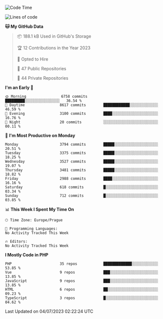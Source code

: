 <!--START_SECTION:waka-->
![Code Time](http://img.shields.io/badge/Code%20Time-1%2C583%20hrs%2058%20mins-blue)

![Lines of code](https://img.shields.io/badge/From%20Hello%20World%20I%27ve%20Written-6.0%20million%20lines%20of%20code-blue)

**🐱 My GitHub Data** 

> 📦 188.1 kB Used in GitHub's Storage 
 > 
> 🏆 12 Contributions in the Year 2023
 > 
> 💼 Opted to Hire
 > 
> 📜 47 Public Repositories 
 > 
> 🔑 44 Private Repositories 
 > 
**I'm an Early 🐤** 

```text
🌞 Morning                6758 commits        █████████░░░░░░░░░░░░░░░░   36.54 % 
🌆 Daytime                8617 commits        ████████████░░░░░░░░░░░░░   46.59 % 
🌃 Evening                3100 commits        ████░░░░░░░░░░░░░░░░░░░░░   16.76 % 
🌙 Night                  20 commits          ░░░░░░░░░░░░░░░░░░░░░░░░░   00.11 % 
```
📅 **I'm Most Productive on Monday** 

```text
Monday                   3794 commits        █████░░░░░░░░░░░░░░░░░░░░   20.51 % 
Tuesday                  3375 commits        █████░░░░░░░░░░░░░░░░░░░░   18.25 % 
Wednesday                3527 commits        █████░░░░░░░░░░░░░░░░░░░░   19.07 % 
Thursday                 3481 commits        █████░░░░░░░░░░░░░░░░░░░░   18.82 % 
Friday                   2988 commits        ████░░░░░░░░░░░░░░░░░░░░░   16.16 % 
Saturday                 618 commits         █░░░░░░░░░░░░░░░░░░░░░░░░   03.34 % 
Sunday                   712 commits         █░░░░░░░░░░░░░░░░░░░░░░░░   03.85 % 
```


📊 **This Week I Spent My Time On** 

```text
🕑︎ Time Zone: Europe/Prague

💬 Programming Languages: 
No Activity Tracked This Week

🔥 Editors: 
No Activity Tracked This Week
```

**I Mostly Code in PHP** 

```text
PHP                      35 repos            █████████████░░░░░░░░░░░░   53.85 % 
Vue                      9 repos             ███░░░░░░░░░░░░░░░░░░░░░░   13.85 % 
JavaScript               9 repos             ███░░░░░░░░░░░░░░░░░░░░░░   13.85 % 
HTML                     6 repos             ██░░░░░░░░░░░░░░░░░░░░░░░   09.23 % 
TypeScript               3 repos             █░░░░░░░░░░░░░░░░░░░░░░░░   04.62 % 
```




 Last Updated on 04/07/2023 02:22:24 UTC
<!--END_SECTION:waka-->
<!--
**AlexKratky/AlexKratky** is a ✨ _special_ ✨ repository because its `README.md` (this file) appears on your GitHub profile.

Here are some ideas to get you started:

- 🔭 I’m currently working on ...
- 🌱 I’m currently learning ...
- 👯 I’m looking to collaborate on ...
- 🤔 I’m looking for help with ...
- 💬 Ask me about ...
- 📫 How to reach me: ...
- 😄 Pronouns: ...
- ⚡ Fun fact: ...
-->
